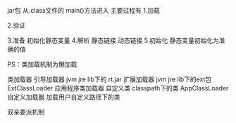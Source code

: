 
jar包 从.class文件的 main()方法进入
主要过程有
1.加载

2.验证

3.准备
	初始化静态变量
4.解析
	静态链接
	动态链接
5.初始化
	静态变量初始化为准确的值

PS：类加载机制为懒加载


类加载器
引导加载器 jvm jre lib下的 rt.jar 
扩展加载器 jvm jre lib下的ext包 ExtClassLoader
应用程序类加载器 自定义类 classpath下的类   AppClassLoader
自定义加载器  加载用户自定义路径下的类

双亲委派机制